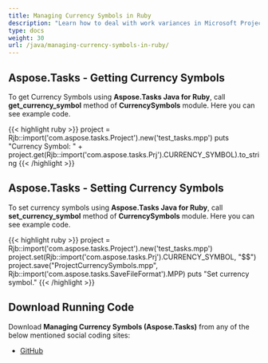 ```yaml
---
title: Managing Currency Symbols in Ruby
description: "Learn how to deal with work variances in Microsoft Project (MPP/XML) files using Aspose.Tasks Java for Ruby."
type: docs
weight: 30
url: /java/managing-currency-symbols-in-ruby/
---
```


## **Aspose.Tasks - Getting Currency Symbols**
To get Currency Symbols using **Aspose.Tasks Java for Ruby**, call **get_currency_symbol** method of **CurrencySymbols** module. Here you can see example code.

{{< highlight ruby >}}
project = Rjb::import('com.aspose.tasks.Project').new('test_tasks.mpp')
puts "Currency Symbol: " + project.get(Rjb::import('com.aspose.tasks.Prj').CURRENCY_SYMBOL).to_string
{{< /highlight >}}

## **Aspose.Tasks - Setting Currency Symbols**
To set currency symbols using **Aspose.Tasks Java for Ruby**, call **set_currency_symbol** method of **CurrencySymbols** module. Here you can see example code.

{{< highlight ruby >}}
project = Rjb::import('com.aspose.tasks.Project').new('test_tasks.mpp')
project.set(Rjb::import('com.aspose.tasks.Prj').CURRENCY_SYMBOL, "$$")
project.save("ProjectCurrencySymbols.mpp", Rjb::import('com.aspose.tasks.SaveFileFormat').MPP)
puts "Set currency symbol."
{{< /highlight >}}

## **Download Running Code**
Download **Managing Currency Symbols (Aspose.Tasks)** from any of the below mentioned social coding sites:

- [GitHub](https://github.com/aspose-tasks/Aspose.Tasks-for-Java/blob/master/Plugins/Aspose_Tasks_Java_for_Ruby/lib/asposetasksjava/Currencies/currencysymbols.rb)
